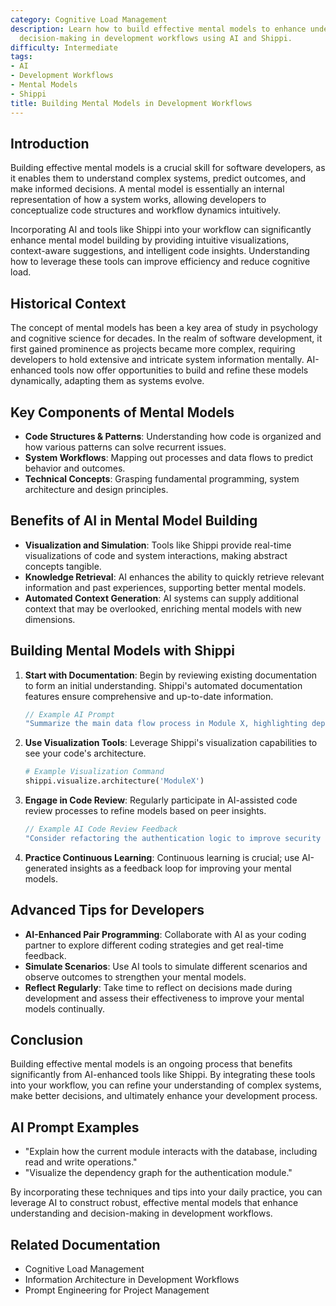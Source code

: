 ```yaml
---
category: Cognitive Load Management
description: Learn how to build effective mental models to enhance understanding and
  decision-making in development workflows using AI and Shippi.
difficulty: Intermediate
tags:
- AI
- Development Workflows
- Mental Models
- Shippi
title: Building Mental Models in Development Workflows
---
```


## Introduction

Building effective mental models is a crucial skill for software developers, as it enables them to understand complex systems, predict outcomes, and make informed decisions. A mental model is essentially an internal representation of how a system works, allowing developers to conceptualize code structures and workflow dynamics intuitively.

Incorporating AI and tools like Shippi into your workflow can significantly enhance mental model building by providing intuitive visualizations, context-aware suggestions, and intelligent code insights. Understanding how to leverage these tools can improve efficiency and reduce cognitive load.

## Historical Context

The concept of mental models has been a key area of study in psychology and cognitive science for decades. In the realm of software development, it first gained prominence as projects became more complex, requiring developers to hold extensive and intricate system information mentally. AI-enhanced tools now offer opportunities to build and refine these models dynamically, adapting them as systems evolve.

## Key Components of Mental Models
- **Code Structures & Patterns**: Understanding how code is organized and how various patterns can solve recurrent issues.
- **System Workflows**: Mapping out processes and data flows to predict behavior and outcomes.
- **Technical Concepts**: Grasping fundamental programming, system architecture and design principles.

## Benefits of AI in Mental Model Building
- **Visualization and Simulation**: Tools like Shippi provide real-time visualizations of code and system interactions, making abstract concepts tangible.
- **Knowledge Retrieval**: AI enhances the ability to quickly retrieve relevant information and past experiences, supporting better mental models.
- **Automated Context Generation**: AI systems can supply additional context that may be overlooked, enriching mental models with new dimensions.

## Building Mental Models with Shippi

1. **Start with Documentation**: Begin by reviewing existing documentation to form an initial understanding. Shippi's automated documentation features ensure comprehensive and up-to-date information.

    ```jsx
    // Example AI Prompt
    "Summarize the main data flow process in Module X, highlighting dependencies and key algorithms."
    ```

2. **Use Visualization Tools**: Leverage Shippi's visualization capabilities to see your code's architecture.

    ```python
    # Example Visualization Command
    shippi.visualize.architecture('ModuleX')
    ```

3. **Engage in Code Review**: Regularly participate in AI-assisted code review processes to refine models based on peer insights.

    ```javascript
    // Example AI Code Review Feedback
    "Consider refactoring the authentication logic to improve security and maintainability."
    ```

4. **Practice Continuous Learning**: Continuous learning is crucial; use AI-generated insights as a feedback loop for improving your mental models.

## Advanced Tips for Developers
- **AI-Enhanced Pair Programming**: Collaborate with AI as your coding partner to explore different coding strategies and get real-time feedback.
- **Simulate Scenarios**: Use AI tools to simulate different scenarios and observe outcomes to strengthen your mental models.
- **Reflect Regularly**: Take time to reflect on decisions made during development and assess their effectiveness to improve your mental models continually.

## Conclusion

Building effective mental models is an ongoing process that benefits significantly from AI-enhanced tools like Shippi. By integrating these tools into your workflow, you can refine your understanding of complex systems, make better decisions, and ultimately enhance your development process.

## AI Prompt Examples
- "Explain how the current module interacts with the database, including read and write operations."
- "Visualize the dependency graph for the authentication module."

By incorporating these techniques and tips into your daily practice, you can leverage AI to construct robust, effective mental models that enhance understanding and decision-making in development workflows.

## Related Documentation
- Cognitive Load Management
- Information Architecture in Development Workflows
- Prompt Engineering for Project Management
